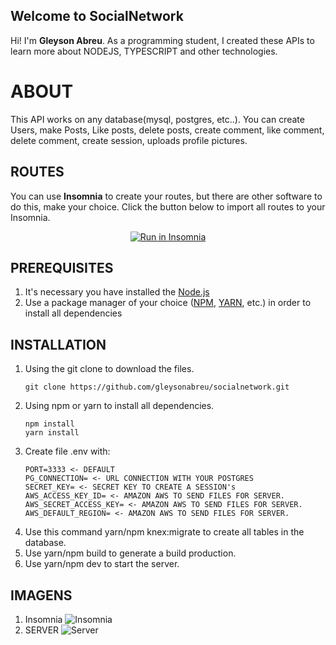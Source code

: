 ## Welcome to SocialNetwork

Hi! I'm **Gleyson Abreu**. As a programming student, I created these APIs to learn more about NODEJS, TYPESCRIPT and other technologies. 

# ABOUT

This API works on any database(mysql, postgres, etc..). You can create Users, make Posts, Like posts, delete posts, create comment, like comment, delete comment, create session, uploads profile pictures.
## ROUTES

You can use **Insomnia** to create your routes, but there are other software to do this, make your choice.
Click the button below to import all routes to your Insomnia.
<p  align="center">
<a  href="https://insomnia.rest/run/?label=SocialNetwork&uri=https%3A%2F%2Fgist.githubusercontent.com%2Fgleysonabreu%2F6dfde7ab6f7bad5c3d5f25556bb04a3e%2Fraw%2F8cf4685c8a45055ecbedd503cf579aff32c4d1fb%2FInsomnia_2020-07-08.har"  target="_blank"><img  src="https://insomnia.rest/images/run.svg"  alt="Run in Insomnia"></a>
</p>

## PREREQUISITES 

1. It's necessary you have installed the [Node.js](https://nodejs.org/en/)
2. Use a package manager of your choice ([NPM](https://www.npmjs.com/), [YARN](https://yarnpkg.com/), etc.) in order to install all dependencies

## INSTALLATION

1. Using the git clone to download the files.
    ```
    git clone https://github.com/gleysonabreu/socialnetwork.git
    ```
2. Using npm or yarn to install all dependencies.
    ```
    npm install
    yarn install
    ```
3. Create file .env with:
    ```
    PORT=3333 <- DEFAULT
    PG_CONNECTION= <- URL CONNECTION WITH YOUR POSTGRES
    SECRET_KEY= <- SECRET KEY TO CREATE A SESSION's
    AWS_ACCESS_KEY_ID= <- AMAZON AWS TO SEND FILES FOR SERVER.
    AWS_SECRET_ACCESS_KEY= <- AMAZON AWS TO SEND FILES FOR SERVER.
    AWS_DEFAULT_REGION= <- AMAZON AWS TO SEND FILES FOR SERVER.
    ```
5. Use this command yarn/npm knex:migrate to create all tables in the database.
6. Use yarn/npm build to generate a build production.
7. Use yarn/npm dev to start the server.

## IMAGENS
1. Insomnia
![Insomnia](https://i.imgur.com/wiTNH7g.png)
2. SERVER
![Server](https://i.imgur.com/QaUXXhY.png)